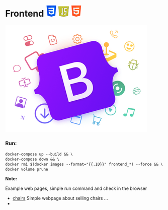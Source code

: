 Frontend ![](logo1.png) ![](logo3.png)  ![](logo2.png) 
========
![](logo.png)
### Run:
```
docker-compose up --build && \
docker-compose down && \
docker rmi $(docker images --format="{{.ID}}" frontend_*) --force && \
docker volume prune
```
**Note:**

Example web pages, simple run command and check in the browser
+ [chairs](https://github.com/Martin1403/Frontend/tree/master/webpages/chairs) Simple webpage about selling chairs ...
+ 
